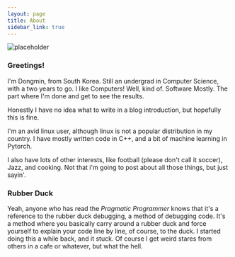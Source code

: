 ```yaml
---
layout: page
title: About
sidebar_link: true
---
```


![placeholder](https://dksehdals216.github.io/assets/images/rubber_duck.jpg)

### Greetings!

I'm Dongmin, from South Korea. Still an undergrad in Computer Science, with
a two years to go. I like Computers! Well, kind of. Software Mostly. The part
where I'm done and get to see the results. 

Honestly I have no idea what to write in a blog introduction, but hopefully
this is fine. 

I'm an avid linux user, although linux is not a popular distribution in my
country. I have mostly written code in C++, and a bit of machine learning in
Pytorch. 

I also have lots of other interests, like football (please don't call it
soccer), Jazz, and cooking. Not that i'm going to post about all those things,
but just sayin'.

### Rubber Duck

Yeah, anyone who has read the <i> Pragmatic Programmer</i> knows that it's
a reference to the rubber duck debugging, a method of debugging code. 
It's a method where you basically carry around a rubber duck and force yourself
to explain your code line by line, of course, to the duck. I started doing this
a while back, and it stuck. Of course I get weird stares from others in a cafe
or whatever, but what the hell.




